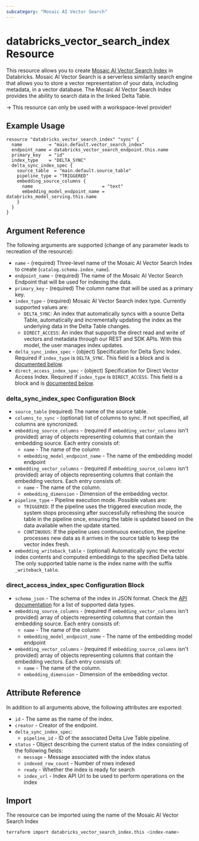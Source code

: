 ```yaml
---
subcategory: "Mosaic AI Vector Search"
---
```

# databricks_vector_search_index Resource

This resource allows you to create [Mosaic AI Vector Search Index](https://docs.databricks.com/en/generative-ai/create-query-vector-search.html) in Databricks.  Mosaic AI Vector Search is a serverless similarity search engine that allows you to store a vector representation of your data, including metadata, in a vector database.  The Mosaic AI Vector Search Index provides the ability to search data in the linked Delta Table.

-> This resource can only be used with a workspace-level provider!

## Example Usage

```hcl
resource "databricks_vector_search_index" "sync" {
  name          = "main.default.vector_search_index"
  endpoint_name = databricks_vector_search_endpoint.this.name
  primary_key   = "id"
  index_type    = "DELTA_SYNC"
  delta_sync_index_spec {
    source_table  = "main.default.source_table"
    pipeline_type = "TRIGGERED"
    embedding_source_columns {
      name                          = "text"
      embedding_model_endpoint_name = databricks_model_serving.this.name
    }
  }
}
```

## Argument Reference

The following arguments are supported (change of any parameter leads to recreation of the resource):

* `name` - (required) Three-level name of the Mosaic AI Vector Search Index to create (`catalog.schema.index_name`).
* `endpoint_name` - (required) The name of the Mosaic AI Vector Search Endpoint that will be used for indexing the data.
* `primary_key` - (required) The column name that will be used as a primary key.
* `index_type` - (required) Mosaic AI Vector Search index type. Currently supported values are:
  * `DELTA_SYNC`: An index that automatically syncs with a source Delta Table, automatically and incrementally updating the index as the underlying data in the Delta Table changes.
  * `DIRECT_ACCESS`: An index that supports the direct read and write of vectors and metadata through our REST and SDK APIs. With this model, the user manages index updates.
* `delta_sync_index_spec` - (object) Specification for Delta Sync Index. Required if `index_type` is `DELTA_SYNC`. This field is a block and is [documented below](#delta_sync_index_spec-Configuration-Block).
* `direct_access_index_spec` - (object) Specification for Direct Vector Access Index. Required if `index_type` is `DIRECT_ACCESS`. This field is a block and is [documented below](#direct_access_index_spec-Configuration-Block).

### delta_sync_index_spec Configuration Block

* `source_table` (required) The name of the source table.
* `columns_to_sync` - (optional) list of columns to sync. If not specified, all columns are syncronized.
* `embedding_source_columns` - (required if `embedding_vector_columns` isn't provided) array of objects representing columns that contain the embedding source.  Each entry consists of:
  * `name` - The name of the column
  * `embedding_model_endpoint_name` - The name of the embedding model endpoint
* `embedding_vector_columns`  - (required if `embedding_source_columns` isn't provided)  array of objects representing columns that contain the embedding vectors. Each entry consists of:
  * `name` - The name of the column.
  * `embedding_dimension` - Dimension of the embedding vector.
* `pipeline_type` - Pipeline execution mode. Possible values are:
  * `TRIGGERED`: If the pipeline uses the triggered execution mode, the system stops processing after successfully refreshing the source table in the pipeline once, ensuring the table is updated based on the data available when the update started.
  * `CONTINUOUS`: If the pipeline uses continuous execution, the pipeline processes new data as it arrives in the source table to keep the vector index fresh.
* `embedding_writeback_table` - (optional) Automatically sync the vector index contents and computed embeddings to the specified Delta table. The only supported table name is the index name with the suffix `_writeback_table`.

### direct_access_index_spec Configuration Block

* `schema_json` - The schema of the index in JSON format.  Check the [API documentation](https://docs.databricks.com/api/workspace/vectorsearchindexes/createindex#direct_access_index_spec-schema_json) for a list of supported data types.
* `embedding_source_columns` - (required if `embedding_vector_columns` isn't provided) array of objects representing columns that contain the embedding source.  Each entry consists of:
  * `name` - The name of the column
  * `embedding_model_endpoint_name` - The name of the embedding model endpoint
* `embedding_vector_columns`  - (required if `embedding_source_columns` isn't provided)  array of objects representing columns that contain the embedding vectors. Each entry consists of:
  * `name` - The name of the column.
  * `embedding_dimension` - Dimension of the embedding vector.

## Attribute Reference

In addition to all arguments above, the following attributes are exported:

* `id` - The same as the name of the index.
* `creator` - Creator of the endpoint.
* `delta_sync_index_spec`:
  * `pipeline_id` - ID of the associated Delta Live Table pipeline.
* `status` - Object describing the current status of the index consisting of the following fields:
  * `message` - Message associated with the index status
  * `indexed_row_count` - Number of rows indexed
  * `ready` - Whether the index is ready for search
  * `index_url` - Index API Url to be used to perform operations on the index

## Import

The resource can be imported using the name of the Mosaic AI Vector Search Index

```bash
terraform import databricks_vector_search_index.this <index-name>
```
